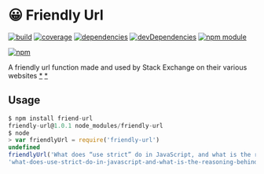 # :grinning: Friendly Url

[![build](https://travis-ci.org/tallesl/friendly-url.png)](https://travis-ci.org/tallesl/friendly-url)
[![coverage](https://coveralls.io/repos/tallesl/friendly-url/badge.png?branch=master)](https://coveralls.io/r/tallesl/friendly-url?branch=master)
[![dependencies](https://david-dm.org/tallesl/friendly-url.png)](https://david-dm.org/tallesl/friendly-url)
[![devDependencies](https://david-dm.org/tallesl/friendly-url/dev-status.png)](https://david-dm.org/tallesl/friendly-url#info=devDependencies)
[![npm module](https://badge.fury.io/js/friendly-url.png)](http://badge.fury.io/js/friendly-url)

[![npm](https://nodei.co/npm/friendly-url.png?mini=true)](https://nodei.co/npm/friendly-url/)

A friendly url function made and used by Stack Exchange on their various websites
[*](http://stackoverflow.com/a/25486)
[*](http://meta.stackoverflow.com/a/7696)

## Usage

```javascript
$ npm install friend-url
friendly-url@1.0.1 node_modules/friendly-url
$ node
> var friendlyUrl = require('friendly-url')
undefined
friendlyUrl('What does “use strict” do in JavaScript, and what is the reasoning behind it?')
'what-does-use-strict-do-in-javascript-and-what-is-the-reasoning-behind-it'
```

